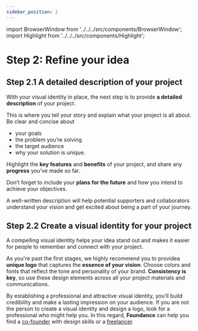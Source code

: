 ```yaml
---
sidebar_position: 2
---
```


import BrowserWindow from '../../../src/components/BrowserWindow';
import Highlight from '../../../src/components/Highlight';

# Step 2: Refine your idea

## Step 2.1 A detailed description of your project

With your visual identity in place, the next step is to provide **a detailed description** of your project. 

This is where you tell your story and explain what your project is all about. Be clear and concise about
-  your goals
-  the problem you’re solving 
- the target audience
-  why your solution is unique.

 Highlight the **key features** and **benefits** of your project, and share any **progress** you’ve made so far. 
 
 Don’t forget to include your **plans for the future** and how you intend to achieve your objectives. 
 
 A well-written description will help potential supporters and collaborators understand your vision and get excited about being a part of your journey.

## Step 2.2 Create a visual identity for your project

A compelling visual identity helps your idea stand out and makes it easier for people to remember and connect with your project. 

As you're past the first stages,  we highly recommend you to providea **unique logo** that captures the **essence of your vision**. Choose colors and fonts that reflect the tone and personality of your brand. **Consistency is key**, so use these design elements across all your project materials and communications. 

By establishing a professional and attractive visual identity, you’ll build credibility and make a lasting impression on your audience. If you are not the person to create a visual identity and design a logo, look for a professional who might help you. In this regard, **Foundance** can help you find a [co-founder](../find-a-cofounder/) with design skills or a [freelancer](../../tutorial-basics/Building-your-team.md). 




